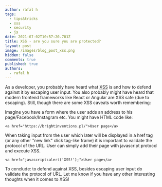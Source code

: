 ```yaml
---
author: rafal h
tags:
  - tips&tricks
  - xss
  - security
  - js
date: 2021-07-02T10:57:20.701Z
title: XSS - are you sure you are protected?
layout: post
image: /images/blog_post_xss.png
hidden: false
comments: true
published: true
authors:
  - rafal h
---
```

As a developer, you probably have heard what [XSS](https://owasp.org/www-community/attacks/xss/) is and how to defend against it by escaping user input. You also probably might have heard that modern frontend frameworks like React or Angular are XSS safe (due to escaping). Still, though there are some XSS caveats worth remembering: 

Imagine you have a form where the user adds an address to his page/Facebook/Instagram etc. You might have HTML code like:


`<a href="https://brightinventions.pl/">User page</a>
`

When taking input from the user which later will be displayed in a href tag (or any other "new link" click tag-like frame) it is important to validate the protocol of the URL. User can simply add their page with javascript protocol and execute XSS.


`<a href="javascript:alert('XSS!');">User page</a>`


To conclude: to defend against XSS, besides escaping user input do validate the protocol of URL. Let me know if you have any other interesting thoughts when it comes to XSS!
